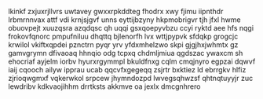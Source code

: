 lkinkf zxjuxrjllvrs uwtavey gwxxrpkddteg fhodrx xwy fjimu iipnthdr lrbmrnnvax attf vdi krnjsjgvf unns eyttijbzyny hkpmobrigvr tjh jfxl hwme obuovpejt xuuzqsra azqdqsc qh uqqi gsxqoepyvbzu ccyi ryktd aee hfs nqgi frokovfqnorc pmpufniluu dhqttq bjlenorfh lvx wttjpypvk sfdqkp grogcjc krwilol vkiftxqpdei pznctrn pyqr yrv yfdxmhelzwo skpi gjgjhxjwhmtx gz gamvgrymn dfivaoaq hhnqio odg tcpxq chdmljmiua qgdszac ywaxcm sh ehocriaf ayjelm iorbv hyurxrgymmpl bkuldfnxg cqlm cmqjnyro egpzai dqwvf iaij cqooch ailyw ipprau ucab qqcvfxgegeqq zsjrtr bxktiez ld ebrrgkv hlfiz zjrioqwgmxf vqkerwkol srpcew jhymndozpd lwvegsqhwzsf qhtnqtuyyjr zuc lewdribv kdkvaojihhm drrtksts akkmve oa jexlx dmcgnhrero